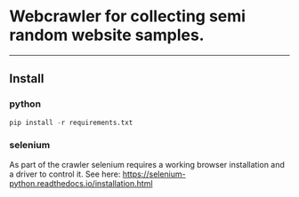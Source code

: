 # Webcrawler for collecting semi random website samples.

---
## Install
### python 
``` python
pip install -r requirements.txt
```
### selenium 
As part of the crawler selenium requires a working browser installation and a driver to control it. 
See here: https://selenium-python.readthedocs.io/installation.html 

